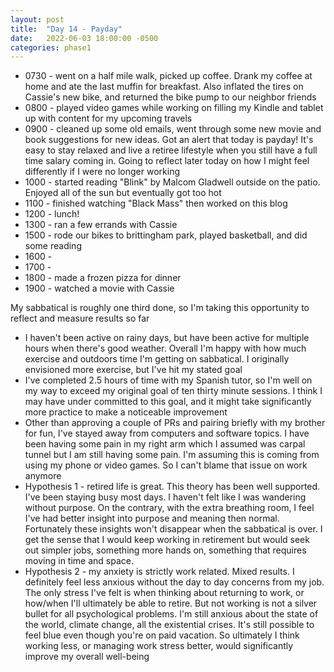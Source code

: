 ```yaml
---
layout: post
title:  "Day 14 - Payday"
date:   2022-06-03 18:00:00 -0500
categories: phase1
---
```



* 0730 - went on a half mile walk, picked up coffee. Drank my coffee at home and ate the last muffin for breakfast. Also inflated the tires
on Cassie's new bike, and returned the bike pump to our neighbor friends
* 0800 - played video games while working on filling my Kindle and tablet up with content for my upcoming travels
* 0900 - cleaned up some old emails, went through some new movie and book suggestions for new ideas. Got an alert that today is payday!
It's easy to stay relaxed and live a retiree lifestyle when you still have a full time salary coming in. Going to reflect later today on
how I might feel differently if I were no longer working
* 1000 - started reading "Blink" by Malcom Gladwell outside on the patio. Enjoyed all of the sun but eventually got too hot
* 1100 - finished watching "Black Mass" then worked on this blog
* 1200 - lunch!
* 1300 - ran a few errands with Cassie
* 1500 - rode our bikes to brittingham park, played basketball, and did some reading
* 1600 - 
* 1700 - 
* 1800 - made a frozen pizza for dinner
* 1900 - watched a movie with Cassie


My sabbatical is roughly one third done, so I'm taking this opportunity to reflect and measure results so far
* I haven't been active on rainy days, but have been active for multiple hours when there's good weather. Overall I'm
happy with how much exercise and outdoors time I'm getting on sabbatical. I originally envisioned more exercise, but I've
hit my stated goal
* I've completed 2.5 hours of time with my Spanish tutor, so I'm well on my way to exceed my original goal of ten thirty minute
sessions. I think I may have under committed to this goal, and it might take significantly more practice to make a noticeable improvement
* Other than approving a couple of PRs and pairing briefly with my brother for fun, I've stayed away from computers and software
topics. I have been having some pain in my right arm which I assumed was carpal tunnel but I am still having some pain. I'm
assuming this is coming from using my phone or video games. So I can't blame that issue on work anymore
* Hypothesis 1 - retired life is great. This theory has been well supported. I've been staying busy most days. I haven't felt like
I was wandering without purpose. On the contrary, with the extra breathing room, I feel I've had better insight into purpose and meaning then
normal. Fortunately these insights won't disappear when the sabbatical is over. I get the sense that I would keep working in retirement but would seek out
simpler jobs, something more hands on, something that requires moving in time and space.
* Hypothesis 2 - my anxiety is strictly work related. Mixed results. I definitely feel less anxious without the day to day concerns from my job.
The only stress I've felt is when thinking about returning to work, or how/when I'll ultimately be able to retire. But not working is not a silver bullet
for all psychological problems. I'm still anxious about the state of the world, climate change, all the existential crises. It's still possible to feel blue
even though you're on paid vacation. So ultimately I think working less, or managing work stress better, would significantly improve my overall well-being

